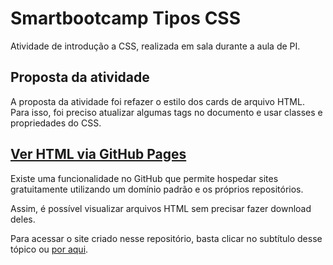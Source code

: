 # Smartbootcamp Tipos CSS
Atividade de introdução a CSS, realizada em sala durante a aula de PI.

## Proposta da atividade
A proposta da atividade foi refazer o estilo dos cards de arquivo HTML. Para isso, foi preciso atualizar algumas tags no documento e usar classes e propriedades do CSS.

## [Ver HTML via GitHub Pages](https://kai-nix.github.io/smartbootcamp-tipos-css/pratica_css.html)
Existe uma funcionalidade no GitHub que permite hospedar sites gratuitamente utilizando um domínio padrão e os próprios repositórios.

Assim, é possível visualizar arquivos HTML sem precisar fazer download deles.

Para acessar o site criado nesse repositório, basta clicar no subtítulo desse tópico ou [por aqui](https://kai-nix.github.io/smartbootcamp-tipos-css/pratica_css.html).
